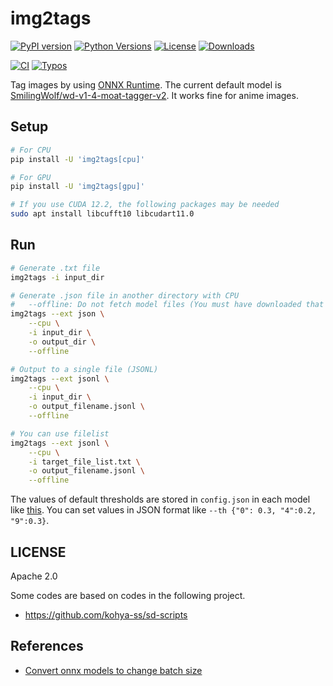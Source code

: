 
# img2tags

[![PyPI version](https://badge.fury.io/py/img2tags.svg)](https://badge.fury.io/py/img2tags)
[![Python Versions](https://img.shields.io/pypi/pyversions/img2tags.svg)](https://pypi.org/project/img2tags/)
[![License](https://img.shields.io/badge/License-Apache%202.0-blue.svg)](https://opensource.org/licenses/Apache-2.0)
[![Downloads](https://pepy.tech/badge/img2tags/week)](https://pepy.tech/project/img2tags)

[![CI](https://github.com/shirayu/img2tags/actions/workflows/ci.yml/badge.svg)](https://github.com/shirayu/img2tags/actions/workflows/ci.yml)
[![Typos](https://github.com/shirayu/img2tags/actions/workflows/typos.yml/badge.svg)](https://github.com/shirayu/img2tags/actions/workflows/typos.yml)

Tag images by using [ONNX Runtime](https://onnxruntime.ai/).
The current default model is [SmilingWolf/wd-v1-4-moat-tagger-v2](https://huggingface.co/SmilingWolf/wd-v1-4-moat-tagger-v2).
It works fine for anime images.

## Setup

```bash
# For CPU
pip install -U 'img2tags[cpu]'

# For GPU
pip install -U 'img2tags[gpu]'

# If you use CUDA 12.2, the following packages may be needed
sudo apt install libcufft10 libcudart11.0
```

## Run

```bash
# Generate .txt file
img2tags -i input_dir

# Generate .json file in another directory with CPU
#   --offline: Do not fetch model files (You must have downloaded that model)
img2tags --ext json \
    --cpu \
    -i input_dir \
    -o output_dir \
    --offline

# Output to a single file (JSONL)
img2tags --ext jsonl \
    --cpu \
    -i input_dir \
    -o output_filename.jsonl \
    --offline

# You can use filelist
img2tags --ext jsonl \
    --cpu \
    -i target_file_list.txt \
    -o output_filename.jsonl \
    --offline
```

The values of default thresholds are stored in ``config.json`` in each model like [this](https://huggingface.co/shirayu/img2tags/blob/main/SmilingWolf__wd-v1-4-convnext-tagger-v2/config.json).
You can set values in JSON format like ``--th {"0": 0.3, "4":0.2, "9":0.3}``.

## LICENSE

Apache 2.0

Some codes are based on codes in the following project.

- <https://github.com/kohya-ss/sd-scripts>

## References

- [Convert onnx models to change batch size](https://github.com/onnx/onnx/issues/2182#issuecomment-881752539)
